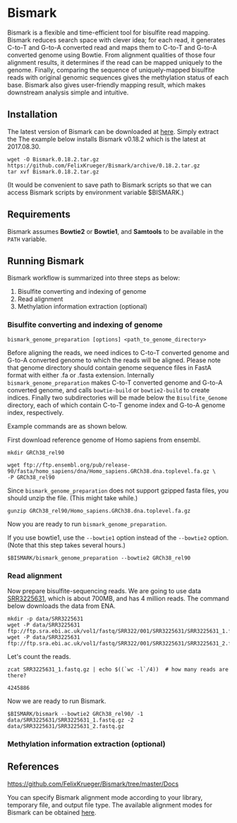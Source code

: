 # Bismark

Bismark is a flexible and time-efficient tool for bisulfite read mapping. Bismark reduces search space with clever idea; for each read, it generates C-to-T and G-to-A converted read and maps them to C-to-T and G-to-A converted genome using Bowtie. From alignment qualities of those four alignment results, it determines if the read can be mapped uniquely to the genome. Finally, comparing the sequence of uniquely-mapped bisulfite reads with original genomic sequences gives the methylation status of each base. Bismark also gives user-friendly mapping result, which makes downstream analysis simple and intuitive.

## Installation

The latest version of Bismark can be downloaded at [here](https://github.com/FelixKrueger/Bismark/releases). Simply extract the The example below installs Bismark v0.18.2 which is the latest at 2017.08.30. 

```shell
wget -O Bismark.0.18.2.tar.gz https://github.com/FelixKrueger/Bismark/archive/0.18.2.tar.gz
tar xvf Bismark.0.18.2.tar.gz
```

(It would be convenient to save path to Bismark scripts so that we can access Bismark scripts by environment variable $BISMARK.)

## Requirements

Bismark assumes **Bowtie2** or **Bowtie1**, and **Samtools** to be available in the `PATH` variable.

## Running Bismark

Bismark workflow is summarized into three steps as below:

1. Bisulfite converting and indexing of genome
2. Read alignment
3. Methylation information extraction (optional)

### Bisulfite converting and indexing of genome

```shell
bismark_genome_preparation [options] <path_to_genome_directory>
```

Before aligning the reads, we need indices to C-to-T converted genome and G-to-A converted genome to which the reads will be aligned. Please note that genome directory should contain genome sequence files in FastA format with either .fa or .fasta extension. Internally `bismark_genome_preparation` makes C-to-T converted genome and G-to-A converted genome, and calls `bowtie-build` or `bowtie2-build` to create indices. Finally two subdirectories will be made below the `Bisulfite_Genome` directory, each of which contain C-to-T genome index and G-to-A genome index, respectively.

Example commands are as shown below.

First download reference genome of Homo sapiens from ensembl.

```shell
mkdir GRCh38_rel90

wget ftp://ftp.ensembl.org/pub/release-90/fasta/homo_sapiens/dna/Homo_sapiens.GRCh38.dna.toplevel.fa.gz \
-P GRCh38_rel90
```

Since `bismark_genome_preparation` does not support gzipped fasta files, you should unzip the file. (This might take while.)

```shell
gunzip GRCh38_rel90/Homo_sapiens.GRCh38.dna.toplevel.fa.gz
```

Now you are ready to run `bismark_genome_preparation`.

If you use bowtie1, use the `--bowtie1` option instead of the `--bowtie2` option. (Note that this step takes several hours.)

```shell
$BISMARK/bismark_genome_preparation --bowtie2 GRCh38_rel90
```

### Read alignment

Now prepare bisulfite-sequencing reads. We are going to use data [SRR3225631](https://www.ncbi.nlm.nih.gov/sra/SRR3225631/), which is about 700MB, and has 4 million reads. The command below downloads the data from ENA.

```shell
mkdir -p data/SRR3225631
wget -P data/SRR3225631 ftp://ftp.sra.ebi.ac.uk/vol1/fastq/SRR322/001/SRR3225631/SRR3225631_1.fastq.gz
wget -P data/SRR3225631 ftp://ftp.sra.ebi.ac.uk/vol1/fastq/SRR322/001/SRR3225631/SRR3225631_2.fastq.gz
```

Let's count the reads.

```shell
zcat SRR3225631_1.fastq.gz | echo $((`wc -l`/4))  # how many reads are there?
```

```shell
4245886
```

Now we are ready to run Bismark.

```shell
$BISMARK/bismark --bowtie2 GRCh38_rel90/ -1 data/SRR3225631/SRR3225631_1.fastq.gz -2 data/SRR3225631/SRR3225631_2.fastq.gz
```

### Methylation information extraction (optional)







## References

https://github.com/FelixKrueger/Bismark/tree/master/Docs

You can specify Bismark alignment mode according to your library, temporary file, and output file type. The available alignment modes for Bismark can be obtained [here](http://www.bioinformatics.babraham.ac.uk/projects/bismark/Bismark_alignment_modes.pdf).




